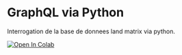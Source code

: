 # GraphQL via Python

Interrogation de la base de donnees land matrix via python.

[![Open In Colab](https://colab.research.google.com/assets/colab-badge.svg)](https://colab.research.google.com/github/tetis-nlp/landmatrix-graphql-python/blob/main/TP1_GraphQl.ipynb)


